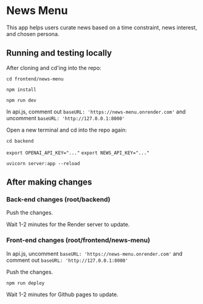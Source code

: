# News Menu

This app helps users curate news based on a time constraint, news interest, and chosen persona.

## Running and testing locally

After cloning and cd'ing into the repo:

`cd frontend/news-menu`

`npm install`

`npm run dev`

In api.js, comment out `baseURL: 'https://news-menu.onrender.com'`
and uncomment `baseURL: 'http://127.0.0.1:8000'`

Open a new terminal and cd into the repo again:

`cd backend`

`export OPENAI_API_KEY="..."`
`export NEWS_API_KEY="..."`

`uvicorn server:app --reload`

## After making changes

### Back-end changes (root/backend)

Push the changes.

Wait 1-2 minutes for the Render server to update.

### Front-end changes (root/frontend/news-menu)

In api.js, uncomment `baseURL: 'https://news-menu.onrender.com'`
and comment out `baseURL: 'http://127.0.0.1:8000'`

Push the changes.

`npm run deploy`

Wait 1-2 minutes for Github pages to update.